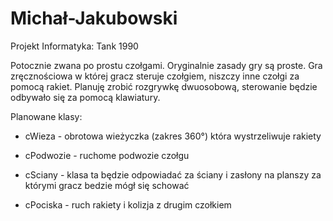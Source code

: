 # Michał-Jakubowski
Projekt Informatyka: Tank 1990 

Potocznie zwana po prostu czołgami. Oryginalnie zasady gry są proste. Gra zręcznościowa w której gracz steruje czołgiem, niszczy inne czołgi za pomocą rakiet. Planuję zrobić rozgrywkę dwuosobową, sterowanie będzie odbywało się za pomocą klawiatury. 


Planowane klasy: 

- cWieza - obrotowa wieżyczka (zakres 360°) która wystrzeliwuje rakiety

- cPodwozie - ruchome podwozie czołgu 

- cSciany - klasa ta będzie odpowiadać za ściany i zasłony na planszy za którymi gracz bedzie mógł się schować

- cPociska - ruch rakiety i kolizja z drugim czołkiem 
